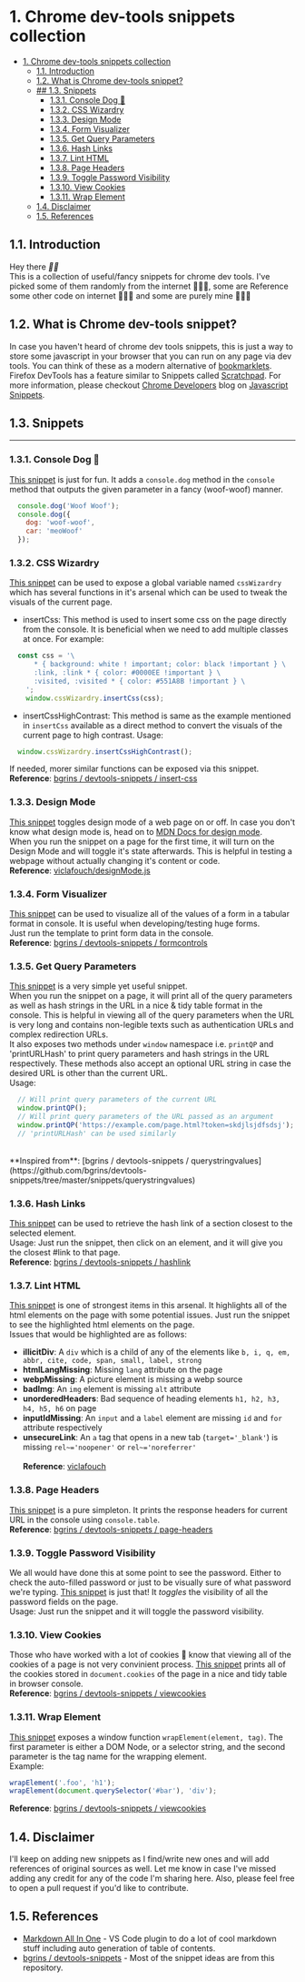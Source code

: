 # 1. Chrome dev-tools snippets collection

- [1. Chrome dev-tools snippets collection](#1-chrome-dev-tools-snippets-collection)
  - [1.1. Introduction](#11-introduction)
  - [1.2. What is Chrome dev-tools snippet?](#12-what-is-chrome-dev-tools-snippet)
  - [## 1.3. Snippets](#-13-snippets)
    - [1.3.1. Console Dog 🐶](#131-console-dog-)
    - [1.3.2. CSS Wizardry](#132-css-wizardry)
    - [1.3.3. Design Mode](#133-design-mode)
    - [1.3.4. Form Visualizer](#134-form-visualizer)
    - [1.3.5. Get Query Parameters](#135-get-query-parameters)
    - [1.3.6. Hash Links](#136-hash-links)
    - [1.3.7. Lint HTML](#137-lint-html)
    - [1.3.8. Page Headers](#138-page-headers)
    - [1.3.9. Toggle Password Visibility](#139-toggle-password-visibility)
    - [1.3.10. View Cookies](#1310-view-cookies)
    - [1.3.11. Wrap Element](#1311-wrap-element)
  - [1.4. Disclaimer](#14-disclaimer)
  - [1.5. References](#15-references)
## 1.1. Introduction
Hey there ___🙌🏻___
<br>
This is a collection of useful/fancy snippets for chrome dev tools. I've picked some of them randomly from the internet 👨🏻‍🎤, some are Reference some other code on internet 👨🏻‍🔬 and some are purely mine 👨🏻‍🎨

## 1.2. What is Chrome dev-tools snippet?

In case you haven't heard of chrome dev tools snippets, this is just a way to store some javascript in your browser that you can run on any page via dev tools. You can think of these as a modern alternative of [bookmarklets](https://en.wikipedia.org/wiki/Bookmarklet). Firefox DevTools has a feature similar to Snippets called [Scratchpad](https://developer.mozilla.org/en-US/docs/Tools/Scratchpad). For more information, please checkout [Chrome Developers](https://developer.chrome.com/) blog on [Javascript Snippets](https://developer.chrome.com/docs/devtools/javascript/snippets/).

## 1.3. Snippets
---
### 1.3.1. Console Dog 🐶
[This snippet](/snippets/console-dog.js) is just for fun. It adds a `console.dog` method in the `console` method that outputs the given parameter in a fancy (woof-woof) manner.
<br>
```js
  console.dog('Woof Woof');
  console.dog({
    dog: 'woof-woof',
    car: 'meoWoof'
  });
```

### 1.3.2. CSS Wizardry
[This snippet](/snippets/css-wizardry.js) can be used to expose a global variable named `cssWizardry` which has several functions in it's arsenal which can be used to tweak the visuals of the current page.
<br>
- insertCss: This method is used to insert some css on the page directly from the console. It is beneficial when we need to add multiple classes at once. For example:
```js
  const css = '\
      * { background: white ! important; color: black !important } \
      :link, :link * { color: #0000EE !important } \
      :visited, :visited * { color: #551A8B !important } \
    ';
    window.cssWizardry.insertCss(css);
```
- insertCssHighContrast: This method is same as the example mentioned in `insertCss` available as a direct method to convert the visuals of the current page to high contrast. Usage:
```js
  window.cssWizardry.insertCssHighContrast();
```
If needed, morer similar functions can be exposed via this snippet.
<br>
**Reference**: [bgrins
/
devtools-snippets / insert-css](https://github.com/bgrins/devtools-snippets/tree/master/snippets/insert-css)

### 1.3.3. Design Mode
[This snippet](/snippets/design-mode.js) toggles design mode of a web page on or off. In case you don't know what design mode is, head on to [MDN Docs for design mode](https://developer.mozilla.org/en-US/docs/Web/API/Document/designMode).
<br>
When you run the snippet on a page for the first time, it will turn on the Design Mode and will toggle it's state afterwards. This is helpful in testing a webpage without actually changing it's content or code.
<br>
**Reference**: [viclafouch/designMode.js](https://gist.github.com/viclafouch/c6445aa2f0cf23f990587ad3061fd380)

### 1.3.4. Form Visualizer
[This snippet](/snippets/form-control.js) can be used to visualize all of the values of a form in a tabular format in console. It is useful when developing/testing huge forms.
<br>
Just run the template to print form data in the console.
<br>
**Reference**: [bgrins
/
devtools-snippets / formcontrols](https://github.com/bgrins/devtools-snippets/tree/master/snippets/formcontrols)

### 1.3.5. Get Query Parameters
[This snippet](/snippets/get-query-params.js) is a very simple yet useful snippet.
<br>
When you run the snippet on a page, it will print all of the query parameters as well as hash strings in the URL in a nice & tidy table format in the console. This is helpful in viewing all of the query parameters when the URL is very long and contains non-legible texts such as authentication URLs and complex redirection URLs.
<br>
It also exposes two methods under `window` namespace i.e. `printQP` and 'printURLHash' to print query parameters and hash strings in the URL respectively. These methods also accept an optional URL string in case the desired URL is other than the current URL.
<br>
Usage:
```js
  // Will print query parameters of the current URL
  window.printQP();
  // Will print query parameters of the URL passed as an argument
  window.printQP('https://example.com/page.html?token=skdjlsjdfsdsj');
  // 'printURLHash' can be used similarly
```
<br>
**Inspired from**: [bgrins
/
devtools-snippets / querystringvalues](https://github.com/bgrins/devtools-snippets/tree/master/snippets/querystringvalues)

### 1.3.6. Hash Links
[This snippet](/snippets/hash-link.js) can be used to retrieve the hash link of a section closest to the selected element.
<br>
Usage: Just run the snippet, then click on an element, and it will give you the closest #link to that page.
<br>
**Reference**: [bgrins
/
devtools-snippets / hashlink](https://github.com/bgrins/devtools-snippets/tree/master/snippets/hashlink)

### 1.3.7. Lint HTML
[This snippet](/snippets/lint-html.js) is one of strongest items in this arsenal. It highlights all of the html elements on the page with some potential issues. Just run the snippet to see the highlighted html elements on the page.
<br>
Issues that would be highlighted are as follows:
- **illicitDiv**: A `div` which is a child of any of the elements like `b, i, q, em, abbr, cite, code, span, small, label, strong`
- **htmlLangMissing**: Missing `lang`
attribute on the page
- **webpMissing**: A picture element is missing a webp source
- **badImg**: An `img` element is missing `alt` attribute
- **unorderedHeaders**: Bad sequence of heading elements `h1, h2, h3, h4, h5, h6` on page
- **inputIdMissing**: An `input` and a `label` element are missing `id` and `for` attribute respectively
- **unsecureLink**: An `a` tag that opens in a new tab (`target='_blank'`) is missing `rel~='noopener'` or `rel~='noreferrer'`
<br><br>
**Reference**: [viclafouch](https://gist.github.com/viclafouch/157c2572d8235f4ebd1305b69b82f964)

### 1.3.8. Page Headers
[This snippet](/snippets/page-headers.js) is a pure simpleton. It prints the response headers for current URL in the console using `console.table`.
<br>
**Reference**: [bgrins
/
devtools-snippets / page-headers](https://github.com/bgrins/devtools-snippets/tree/master/snippets/showheaders)

### 1.3.9. Toggle Password Visibility
We all would have done this at some point to see the password. Either to check the auto-filled password or just to be visually sure of what password we're typing. [This snippet](/snippets/toggle-password-visibility.js) is just that! It *toggles* the visibility of all the password fields on the page.
<br>
Usage:
Just run the snippet and it will toggle the password visibility.

### 1.3.10. View Cookies
Those who have worked with a lot of cookies 🍪 know that viewing all of the cookies of a page is not very convinient process. [This snippet](/snippets/view-cookies.js) prints all of the cookies stored in `document.cookies` of the page in a nice and tidy table in browser console.
<br>
**Reference**: [bgrins
/
devtools-snippets / viewcookies](https://github.com/bgrins/devtools-snippets/tree/master/snippets/viewcookies)

### 1.3.11. Wrap Element
[This snippet](/snippets/wrap-element.js) exposes a window function `wrapElement(element, tag)`. The first parameter is either a DOM Node, or a selector string, and the second parameter is the tag name for the wrapping element.
<br>
Example:
<br>
```js
wrapElement('.foo', 'h1');
wrapElement(document.querySelector('#bar'), 'div');
```
**Reference**: [bgrins
/
devtools-snippets / viewcookies](https://github.com/bgrins/devtools-snippets/tree/master/snippets/viewcookies)

## 1.4. Disclaimer

I'll keep on adding new snippets as I find/write new ones and will add references of original sources as well. Let me know in case I've missed adding any credit for any of the code I'm sharing here. Also, please feel free to open a pull request if you'd like to contribute.

## 1.5. References
- [Markdown All In One](https://marketplace.visualstudio.com/items?itemName=yzhang.markdown-all-in-one) - VS Code plugin to do a lot of cool markdown stuff including auto generation of table of contents.
- [bgrins / devtools-snippets](https://github.com/bgrins/devtools-snippets/tree/master/snippets) - Most of the snippet ideas are from this repository.
